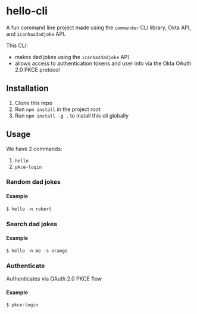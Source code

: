 # hello-cli

A fun command line project made using the `commander` CLI library, Okta API, and `icanhazdadjoke` API.

This CLI:

* makes dad jokes using the `icanhazdadjoke` API
* allows access to authentication tokens and user info via the Okta OAuth 2.0 PKCE protocol



## Installation
1. Clone this repo
2. Run `npm install` in the project root
3. Run `npm install -g .` to install this cli globally

## Usage

We have 2 commands: 

1. `hello`
2. `pkce-login`

### Random dad jokes
#### Example
```
$ hello -n robert
```

### Search dad jokes
#### Example
```
$ hello -n me -s orange
```
### Authenticate
Authenticates via OAuth 2.0 PKCE flow
#### Example
```
$ pkce-login
```


